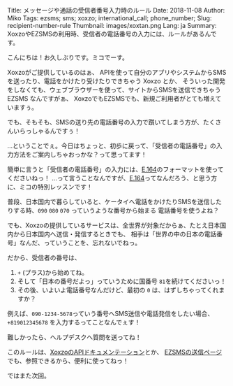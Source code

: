 Title: メッセージや通話の受信者番号入力時のルール
Date: 2018-11-08 
Author: Miko
Tags: ezsms; sms; xoxzo; international_call; phone_number;
Slug: recipient-number-rule
Thumbnail: images/xoxtan.png
Lang: ja
Summary: XoxzoやEZSMSの利用時、受信者の電話番号の入力には、ルールがあるんです。

こんにちは！お久しぶりです。ミコでーす。

Xoxzoがご提供しているのはぁ、
APIを使って自分のアプリやシステムからSMSを送ったり、電話をかけたり受けたりできちゃう Xoxzo とか、
そういった開発をしなくても、ウェブブラウザーを使って、サイトからSMSを送信できちゃう EZSMS なんですがぁ、
XoxzoでもEZSMSでも、新規ご利用者がとても増えていますぅ。

でも、そもそも、SMSの送り先の電話番号の入力で躓いてしまう方が、たくさんいらっしゃるんですぅ！

…ということでぇ。今日はちょっと、初歩に戻って、「受信者の電話番号」の入力方法をご案内しちゃおっかな？って思ってます！

簡単に言うと「受信者の電話番号」の入力には、[E.164](https://ja.wikipedia.org/wiki/E.164)のフォーマットを使ってくださいねっ！
…って言うことなんですが、[E.164](https://ja.wikipedia.org/wiki/E.164)ってなんだろう、と思う方に、ミコの特別レッスンです！

普段、日本国内で暮らしていると、ケータイへ電話をかけたりSMSを送信したりする時、`090` `080` `070` っていうような番号から始まる
電話番号を使うよね？

でも、Xoxzoの提供しているサービスは、全世界が対象だからぁ、たとえ日本国内から日本国内へ送信・発信するときでも、
相手は「世界の中の日本の電話番号」なんだ、っていうことを、忘れないでねっ。

だから、受信者の番号は、
1.  `+` (プラス)から始めてね。
2. そして「日本の番号だよっ」っていうために国番号 `81`を続けてくださいっ！
3. その後、いよいよ電話番号なんだけど、最初の `0` は、はずしちゃってくれますか？

例えば、`090-1234-5678`っていう番号へSMS送信や電話発信をしたい場合、`+819012345678` を入力するってことなんでぇす！

難しかったら、ヘルプデスクへ質問を送ってね！

このルールは、[XoxzoのAPIドキュメンテーション](https://docs.xoxzo.com/ja/sms.html#send-sms-messages-api)とか、
[EZSMSの送信ページ](https://www.ezsms.biz/ja/member/sendsms/)でも、参照できるから、便利に使ってねっ！

ではまた次回。
